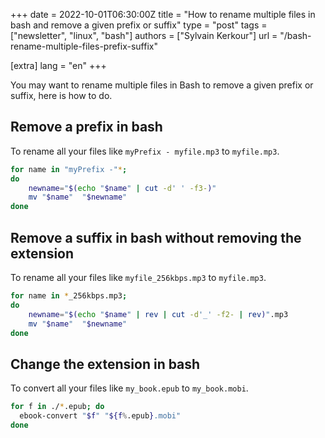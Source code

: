 +++
date = 2022-10-01T06:30:00Z
title = "How to rename multiple files in bash and remove a given prefix or suffix"
type = "post"
tags = ["newsletter", "linux", "bash"]
authors = ["Sylvain Kerkour"]
url = "/bash-rename-multiple-files-prefix-suffix"

[extra]
lang = "en"
+++

You may want to rename multiple files in Bash to remove a given prefix or suffix, here is how to do.


## Remove a prefix in bash

To rename all your files like `myPrefix - myfile.mp3` to `myfile.mp3`.

```bash
for name in "myPrefix -"*;
do
    newname="$(echo "$name" | cut -d' ' -f3-)"
    mv "$name"  "$newname"
done
```


## Remove a suffix in bash without removing the extension

To rename all your files like `myfile_256kbps.mp3` to `myfile.mp3`.

```bash
for name in *_256kbps.mp3;
do
    newname="$(echo "$name" | rev | cut -d'_' -f2- | rev)".mp3
    mv "$name"  "$newname"
done
```

## Change the extension in bash

To convert all your files like `my_book.epub` to `my_book.mobi`.


```bash
for f in ./*.epub; do
  ebook-convert "$f" "${f%.epub}.mobi"
done
```
